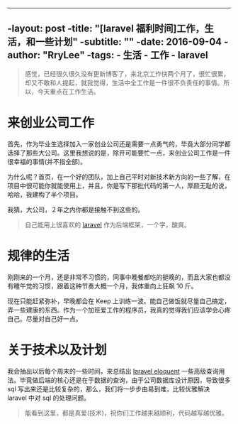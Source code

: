 ----
 -layout: post
 -title: "[laravel 福利时间]工作，生活，和一些计划"
 -subtitle:   ""
 -date:   2016-09-04
 -author: "RryLee"
 -tags:
    - 生活
    - 工作
    - laravel
 ----

> 感觉，已经很久很久没有更新博客了，来北京工作快两个月了，很忙很累，却又不敢和人提起，就我觉得，生活中全工作是一件很不负责任的事情。所以，今天重点在工作生活。

# 来创业公司工作

首先，作为毕业生选择加入一家创业公司还是需要一点勇气的，毕竟大部分同学都选择了那些大公司。这里我想说的是，除开可能要忙一点，来创业公司工作是一件很幸福的事情(并不指全部)。

为什么呢？首页，在一个好的团队，加上自己平时对新技术新方向的一些了解，在项目中很可能你就能使用上，并且，你是写下那批代码的第一人，厚颜无耻的说，哈哈，我建构了半个项目。

我猜，大公司，２年之内你都是接触不到这些的。

> 自己能用上很喜欢的 [laravel](laravel.com) 作为后端框架，一个字，酸爽。

# 规律的生活

刚刚来的一个月，还是非常不习惯的，同事中晚餐都吃的挺晚的，而且大家也都没有睡午觉的习惯，跟着这种节奏大概一个月，我体重向上狂飙 10 斤。

现在只能赶紧弥补，早晚都会在 Keep 上训练一波。能自己做饭就尽量自己搞定，弄一些建康的东西。作为一个加班爱工作的程序员，我真的觉得我们应该学会心疼自己。尽量对自己好一点。

# 关于技术以及计划

我会抽出以后每个周末的一些时间，来总结出 [laravel eloquent](https://github.com/illuminate/database) 一些高级查询用法。毕竟做后端的核心还是在于数据的查询，由于公司数据库设计原因，导致很多 sql 写出来还是比较复杂的，那么，我们将一步步由易到难，比较优雅解决 laravel 中对 sql 的处理问题。

> 能看到这里，都是真爱(技术)，祝你们工作越来越顺利，代码越写越优雅。
